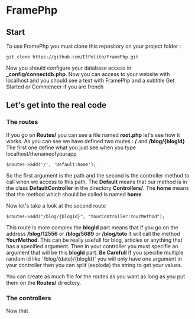 # FramePhp

## Start

To use FramePhp you must clone this repository on your project folder :
```
git clone https://github.com/ElPolito/FramePhp.git
```

Now you should configure your database access in **_config/connectdb.php**.
Now you can access to your website with localhost and you should see a text with FramePhp and a subtitle Get Started or Commencer if you are french

## Let's get into the real code
### The routes
If you go on **Routes/** you can see a file named **root.php** let's see how it works.
As you can see we have defined two routes : **/** and **/blog/{blogId}**
The first one define what you just see when you type localhost/thenameofyourapp
```
$routes->add('/', 'Default:home');
```
So the first argument is the path and the second is the controller method to call when we access to this path.
The **Default** means that our method is in the class **DefaultController** in the directory **Controllers/**.
The **home** means that the method which should be called is named **home**.

Now let's take a look at the second route
```
$routes->add("/blog/{blogId}", "YourController:YourMethod");
```
This route is more complex the **blogId** part means that if you go on the address **/blog/12556** or **/blog/5689** or **/blog/toto** it will call the method **YourMethod**.
This can be really usefull for blog, articles or anything that has a specified argument.
Then in your controller you must specifie an argument that will be this **blogId** part.
**Be Carefull**
If you specifie multiple random id like '/blog/{date}/{blogId}' you will only have one argument in your controller then you can split (explode) the string to get your values.

You can create as much file for the routes as you want as long as you put them on the **Routes/** directory.

### The controllers
Now that
